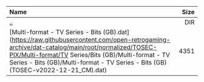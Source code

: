 |Name|Size|
|:---|---:|
|[..](../index.html)|DIR|
|[Multi-format - TV Series - Bits (GB).dat](https://raw.githubusercontent.com/open-retrogaming-archive/dat-catalog/main/root/normalized/TOSEC-PIX/Multi-format/TV Series/Bits (GB)/Multi-format - TV Series - Bits (GB)/Multi-format - TV Series - Bits (GB) (TOSEC-v2022-12-21_CM).dat)|4351|
